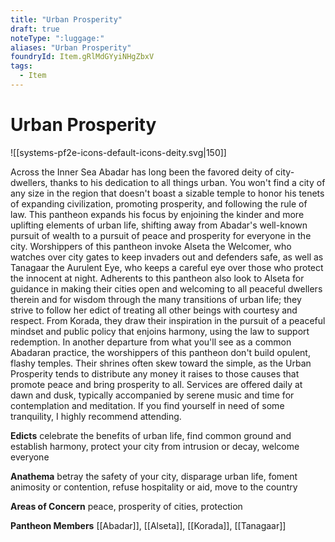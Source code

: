 ```yaml
---
title: "Urban Prosperity"
draft: true
noteType: ":luggage:"
aliases: "Urban Prosperity"
foundryId: Item.gRlMdGYyiNHgZbxV
tags:
  - Item
---
```


# Urban Prosperity
![[systems-pf2e-icons-default-icons-deity.svg|150]]

Across the Inner Sea Abadar has long been the favored deity of city-dwellers, thanks to his dedication to all things urban. You won't find a city of any size in the region that doesn't boast a sizable temple to honor his tenets of expanding civilization, promoting prosperity, and following the rule of law. This pantheon expands his focus by enjoining the kinder and more uplifting elements of urban life, shifting away from Abadar's well-known pursuit of wealth to a pursuit of peace and prosperity for everyone in the city. Worshippers of this pantheon invoke Alseta the Welcomer, who watches over city gates to keep invaders out and defenders safe, as well as Tanagaar the Aurulent Eye, who keeps a careful eye over those who protect the innocent at night. Adherents to this pantheon also look to Alseta for guidance in making their cities open and welcoming to all peaceful dwellers therein and for wisdom through the many transitions of urban life; they strive to follow her edict of treating all other beings with courtesy and respect. From Korada, they draw their inspiration in the pursuit of a peaceful mindset and public policy that enjoins harmony, using the law to support redemption. In another departure from what you'll see as a common Abadaran practice, the worshippers of this pantheon don't build opulent, flashy temples. Their shrines often skew toward the simple, as the Urban Prosperity tends to distribute any money it raises to those causes that promote peace and bring prosperity to all. Services are offered daily at dawn and dusk, typically accompanied by serene music and time for contemplation and meditation. If you find yourself in need of some tranquility, I highly recommend attending.

**Edicts** celebrate the benefits of urban life, find common ground and establish harmony, protect your city from intrusion or decay, welcome everyone

**Anathema** betray the safety of your city, disparage urban life, foment animosity or contention, refuse hospitality or aid, move to the country

**Areas of Concern** peace, prosperity of cities, protection

**Pantheon Members** [[Abadar]], [[Alseta]], [[Korada]], [[Tanagaar]]
